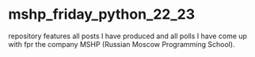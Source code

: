 # mshp_friday_python_22_23
repository features all posts I have produced and all polls I have come up with fpr the company MSHP (Russian Moscow Programming School).
